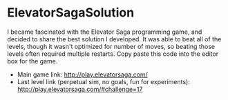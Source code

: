 # ElevatorSagaSolution
I became fascinated with the Elevator Saga programming game, and decided to share the best solution I developed. It was able to beat all of the levels, though it wasn't optimized for number of moves, so beating those levels often required multiple restarts. Copy paste this code into the editor box for the game.

* Main game link: http://play.elevatorsaga.com/
* Last level link (perpetual sim, no goals, fun for experiments): http://play.elevatorsaga.com/#challenge=17
